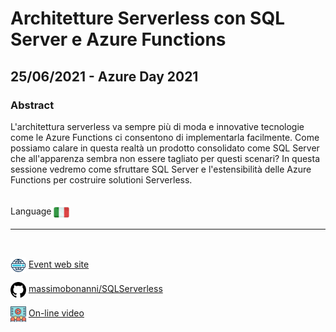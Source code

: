 # Architetture Serverless con SQL Server e Azure Functions
## 25/06/2021 - Azure Day 2021
### Abstract
L'architettura serverless va sempre più di moda e innovative tecnologie come le Azure Functions ci consentono di implementarla facilmente. Come possiamo calare in questa realtà un prodotto consolidato come SQL Server che all'apparenza sembra non essere tagliato per questi scenari? In questa sessione vedremo come sfruttare SQL Server e l'estensibilità delle Azure Functions per costruire solutioni Serverless.

<br/>
Language <img width="25" src="https://raw.githubusercontent.com/massimobonanni/massimobonanni/master/images/flagitaly.svg" style="vertical-align:middle">

<br/>

---

<br/>
<p>
<img width="25" src="https://raw.githubusercontent.com/massimobonanni/massimobonanni/master/images/eventwebsite.svg" style="vertical-align:middle"> 
<a href="https://azureday.it/">Event web site</a>
</p>

<p>
<img width="25" src="https://raw.githubusercontent.com/massimobonanni/massimobonanni/master/images/github.svg" style="vertical-align:middle"> 
<a href="https://github.com/massimobonanni/SQLServerless" target="_blank">massimobonanni/SQLServerless</a>
</p>

<p>
<img width="25" src="https://raw.githubusercontent.com/massimobonanni/massimobonanni/master/images/video.svg" style="vertical-align:middle"> 
<a href="https://youtu.be/4WwzI7Z1Rsc" target="_blank">On-line video</a>
</p> 